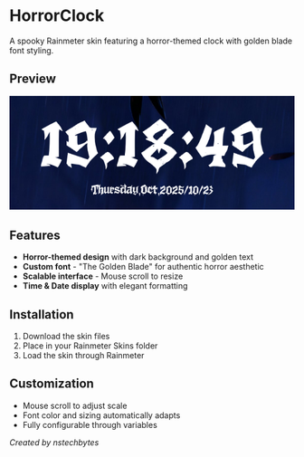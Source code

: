 # HorrorClock

A spooky Rainmeter skin featuring a horror-themed clock with golden blade font styling.

## Preview

![HorrorClock Preview](https://github.com/NSTechBytes/HorrorClock/blob/main/.github/preview.png)

## Features

- **Horror-themed design** with dark background and golden text
- **Custom font** - "The Golden Blade" for authentic horror aesthetic
- **Scalable interface** - Mouse scroll to resize
- **Time & Date display** with elegant formatting

## Installation

1. Download the skin files
2. Place in your Rainmeter Skins folder
3. Load the skin through Rainmeter

## Customization

- Mouse scroll to adjust scale
- Font color and sizing automatically adapts
- Fully configurable through variables

*Created by nstechbytes*
